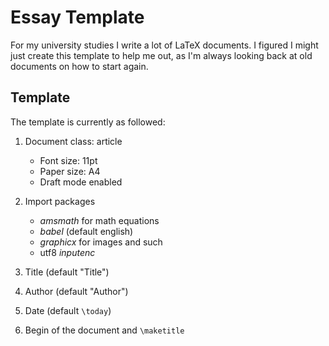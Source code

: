 # Essay Template
For my university studies I write a lot of LaTeX documents. I figured I might just create this template to help me out, as I'm always looking back at old documents on how to start again.

## Template

The template is currently as followed:

1. Document class: article
   * Font size: 11pt
   * Paper size: A4
   * Draft mode enabled

2. Import packages
   * *amsmath* for math equations
   * *babel* (default english)
   * *graphicx* for images and such
   * utf8 *inputenc*
3. Title (default "Title")
4. Author (default "Author")
5. Date (default `\today`)
6. Begin of the document and `\maketitle`
